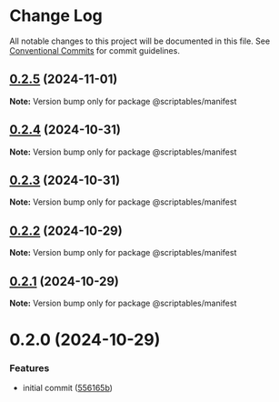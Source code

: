 # Change Log

All notable changes to this project will be documented in this file.
See [Conventional Commits](https://conventionalcommits.org) for commit guidelines.

## [0.2.5](https://github.com/taoyuan/scriptables/compare/@scriptables/manifest@0.2.4...@scriptables/manifest@0.2.5) (2024-11-01)

**Note:** Version bump only for package @scriptables/manifest





## [0.2.4](https://github.com/taoyuan/scriptables/compare/@scriptables/manifest@0.2.3...@scriptables/manifest@0.2.4) (2024-10-31)

**Note:** Version bump only for package @scriptables/manifest





## [0.2.3](https://github.com/taoyuan/scriptables/compare/@scriptables/manifest@0.2.2...@scriptables/manifest@0.2.3) (2024-10-31)

**Note:** Version bump only for package @scriptables/manifest





## [0.2.2](https://github.com/taoyuan/scriptables/compare/@scriptables/manifest@0.2.1...@scriptables/manifest@0.2.2) (2024-10-29)

**Note:** Version bump only for package @scriptables/manifest





## [0.2.1](https://github.com/taoyuan/scriptables/compare/@scriptables/manifest@0.2.0...@scriptables/manifest@0.2.1) (2024-10-29)

**Note:** Version bump only for package @scriptables/manifest





# 0.2.0 (2024-10-29)


### Features

* initial commit ([556165b](https://github.com/taoyuan/scriptables/commit/556165b02cf3987a55e99080be2fb6c3ca12e7a7))

